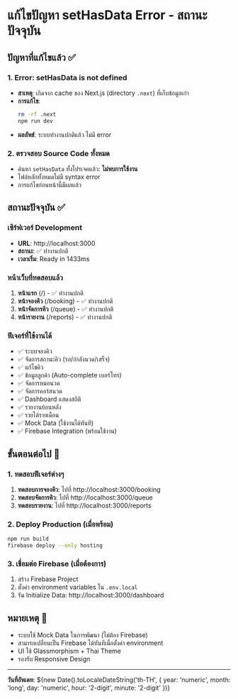 # แก้ไขปัญหา setHasData Error - สถานะปัจจุบัน

## ปัญหาที่แก้ไขแล้ว ✅

### 1. Error: setHasData is not defined
- **สาเหตุ**: เกิดจาก cache ของ Next.js (directory `.next`) ที่เก็บข้อมูลเก่า
- **การแก้ไข**: 
  ```bash
  rm -rf .next
  npm run dev
  ```
- **ผลลัพธ์**: ระบบทำงานปกติแล้ว ไม่มี error

### 2. ตรวจสอบ Source Code ทั้งหมด
- ค้นหา `setHasData` ทั้งโปรเจคแล้ว: **ไม่พบการใช้งาน**
- ไฟล์หลักทั้งหมดไม่มี syntax error
- การแก้ไขก่อนหน้านี้มีผลแล้ว

## สถานะปัจจุบัน ✅

### เซิร์ฟเวอร์ Development
- **URL**: http://localhost:3000
- **สถานะ**: ✅ ทำงานปกติ
- **เวลาเริ่ม**: Ready in 1433ms

### หน้าเว็บที่ทดสอบแล้ว
1. **หน้าแรก** (/) - ✅ ทำงานปกติ
2. **หน้าจองคิว** (/booking) - ✅ ทำงานปกติ
3. **หน้าจัดการคิว** (/queue) - ✅ ทำงานปกติ
4. **หน้ารายงาน** (/reports) - ✅ ทำงานปกติ

### ฟีเจอร์ที่ใช้งานได้
- ✅ ระบบจองคิว
- ✅ จัดการสถานะคิว (รอ/กำลังนวด/เสร็จ)
- ✅ แก้ไขคิว
- ✅ ข้อมูลลูกค้า (Auto-complete เบอร์โทร)
- ✅ จัดการหมอนวด
- ✅ จัดการคอร์สนวด
- ✅ Dashboard แสดงสถิติ
- ✅ รายงานย้อนหลัง
- ✅ รายได้รายเดือน
- ✅ Mock Data (ใช้งานได้ทันที)
- ✅ Firebase Integration (พร้อมใช้งาน)

## ขั้นตอนต่อไป 🎯

### 1. ทดสอบฟีเจอร์ต่างๆ
1. **ทดสอบการจองคิว**: ไปที่ http://localhost:3000/booking
2. **ทดสอบจัดการคิว**: ไปที่ http://localhost:3000/queue
3. **ทดสอบรายงาน**: ไปที่ http://localhost:3000/reports

### 2. Deploy Production (เมื่อพร้อม)
```bash
npm run build
firebase deploy --only hosting
```

### 3. เชื่อมต่อ Firebase (เมื่อต้องการ)
1. สร้าง Firebase Project
2. ตั้งค่า environment variables ใน `.env.local`
3. รัน Initialize Data: http://localhost:3000/dashboard

## หมายเหตุ 📝

- ระบบใช้ Mock Data ในการพัฒนา (ไม่ต้อง Firebase)
- สามารถเปลี่ยนเป็น Firebase ได้ทันทีเมื่อตั้งค่า environment
- UI ใช้ Glassmorphism + Thai Theme
- รองรับ Responsive Design

---
**วันที่อัพเดท**: ${new Date().toLocaleDateString('th-TH', { 
  year: 'numeric', 
  month: 'long', 
  day: 'numeric',
  hour: '2-digit',
  minute: '2-digit'
})}
